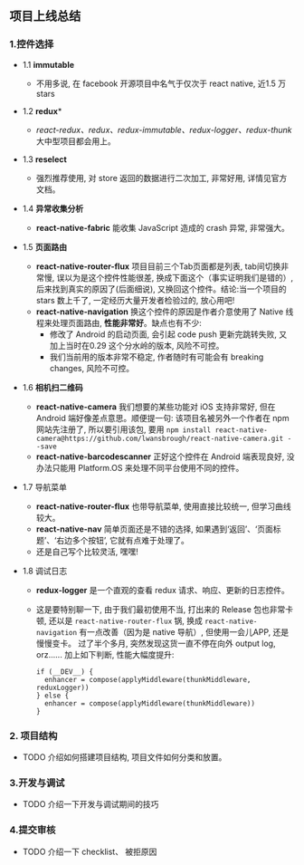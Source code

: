 ## 项目上线总结

### 1.控件选择

 * 1.1 **immutable**
    - 不用多说, 在 facebook 开源项目中名气于仅次于 react native, 近1.5 万 stars

 * 1.2 **redux***
    - _react-redux、redux、redux-immutable、redux-logger、redux-thunk_ 大中型项目都会用上。


 * 1.3 **reselect**
   - 强烈推荐使用, 对 store 返回的数据进行二次加工, 非常好用, 详情见官方文档。


 * 1.4 **异常收集分析**
   - **react-native-fabric** 能收集 JavaScript 造成的 crash 异常, 非常强大。

 * 1.5 **页面路由**
   - **react-native-router-flux** 项目目前三个Tab页面都是列表, tab间切换非常慢, 误以为是这个控件性能很差, 换成下面这个（事实证明我们是错的）, 后来找到真实的原因了(后面细说), 又换回这个控件。结论:当一个项目的 stars 数上千了, 一定经历大量开发者检验过的, 放心用吧!
   - **react-native-navigation** 换这个控件的原因是作者介意使用了 Native 线程来处理页面路由, **性能非常好**。缺点也有不少:
     - 修改了 Android 的启动页面, 会引起 code push 更新完跳转失败, 又加上当时在0.29 这个分水岭的版本, 风险不可控。
     - 我们当前用的版本非常不稳定, 作者随时有可能会有 breaking changes, 风险不可控。

 * 1.6 **相机扫二维码**
    - **react-native-camera** 我们想要的某些功能对 iOS 支持非常好, 但在 Android 端好像差点意思。顺便提一句: 该项目名被另外一个作者在 npm 网站先注册了, 所以要引用该包, 要用 `npm install react-native-camera@https://github.com/lwansbrough/react-native-camera.git --save`
    - **react-native-barcodescanner** 正好这个控件在 Android 端表现良好, 没办法只能用 Platform.OS 来处理不同平台使用不同的控件。

 * 1.7 导航菜单
    - **react-native-router-flux** 也带导航菜单, 使用直接比较统一, 但学习曲线较大。
    - **react-native-nav** 简单页面还是不错的选择, 如果遇到‘返回’、‘页面标题’、‘右边多个按钮’, 它就有点难于处理了。
    - 还是自己写个比较灵活, 嘿嘿!


 * 1.8 调试日志
    - **redux-logger** 是一个直观的查看 redux 请求、响应、更新的日志控件。
    - 这是要特别聊一下, 由于我们最初使用不当, 打出来的 Release 包也非常卡顿, 还以是 `react-native-router-flux` 锅, 换成 `react-native-navigation` 有一点改善（因为是 native 导航）, 但使用一会儿APP, 还是慢慢变卡。 过了半个多月, 突然发现这货一直不停在向外 output log, orz...... 加上如下判断, 性能大幅度提升:
    
        ```
        if (__DEV__) {
          enhancer = compose(applyMiddleware(thunkMiddleware, reduxLogger))
        } else {
          enhancer = compose(applyMiddleware(thunkMiddleware))
        }
        ```

### 2. 项目结构
* TODO 介绍如何搭建项目结构, 项目文件如何分类和放置。

### 3.开发与调试
* TODO 介绍一下开发与调试期间的技巧

### 4.提交审核
* TODO 介绍一下 checklist、 被拒原因










